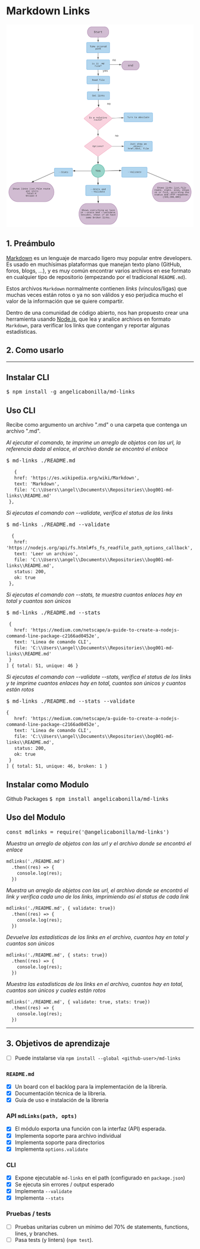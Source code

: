 # Markdown Links

<img src='./src/img/Md-links.svg'>


## 1. Preámbulo

[Markdown](https://es.wikipedia.org/wiki/Markdown) es un lenguaje de marcado
ligero muy popular entre developers. Es usado en muchísimas plataformas que
manejan texto plano (GitHub, foros, blogs, ...), y es muy común
encontrar varios archivos en ese formato en cualquier tipo de repositorio
(empezando por el tradicional `README.md`).

Estos archivos `Markdown` normalmente contienen _links_ (vínculos/ligas) que
muchas veces están rotos o ya no son válidos y eso perjudica mucho el valor de
la información que se quiere compartir.

Dentro de una comunidad de código abierto, nos han propuesto crear una
herramienta usando [Node.js](https://nodejs.org/), que lea y analice archivos
en formato `Markdown`, para verificar los links que contengan y reportar
algunas estadísticas.


## 2. Como usarlo

******************************************

## Instalar CLI

  <kbd>
      $ npm install -g angelicabonilla/md-links
  </kbd>

## Uso CLI
  Recibe como argumento un archivo ".md" o una carpeta que contenga un archivo ".md".

  *Al ejecutar el comando, te imprime un arreglo de objetos con las url, la referencia dada al enlace, el archivo donde se encontró el enlace*

  <kbd>
    $ md-links ./README.md
  </kbd>

 ```
    {
    href: 'https://es.wikipedia.org/wiki/Markdown',
    text: 'Markdown',
    file: 'C:\\Users\\angel\\Documents\\Repositories\\bog001-md-links\\README.md'
  },
  ```

  *Si ejecutas el comando con  --validate, verifica el status de los links*

  <kbd>
    $ md-links ./README.md  --validate
  </kbd>

 ```
   {
    href: 'https://nodejs.org/api/fs.html#fs_fs_readfile_path_options_callback',
    text: 'Leer un archivo',
    file: 'C:\\Users\\angel\\Documents\\Repositories\\bog001-md-links\\README.md',
    status: 200,
    ok: true
  },
   ```
  *Si ejecutas el comando con --stats, te muestra cuantos enlaces hay en total y cuantos son únicos*

  <kbd>
    $ md-links ./README.md --stats
  </kbd>

 ```
  {
    href: 'https://medium.com/netscape/a-guide-to-create-a-nodejs-command-line-package-c2166ad0452e',
    text: 'Linea de comando CLI',
    file: 'C:\\Users\\angel\\Documents\\Repositories\\bog001-md-links\\README.md'
  }
] { total: 51, unique: 46 }
 ```

  *Si ejecutas el comando con --validate --stats, verifica el status de los links y te imprime cuantos enlaces hay en total, cuantos son únicos y cuantos están rotos*

   <kbd>
  $ md-links ./README.md --stats --validate
  </kbd>

 ```
 {
    href: 'https://medium.com/netscape/a-guide-to-create-a-nodejs-command-line-package-c2166ad0452e',
    text: 'Linea de comando CLI',
    file: 'C:\\Users\\angel\\Documents\\Repositories\\bog001-md-links\\README.md',
    status: 200,
    ok: true
  }
] { total: 51, unique: 46, broken: 1 }
 ```

## Instalar como Modulo


Github Packages
  <kbd>
      $ npm install angelicabonilla/md-links
  </kbd>

## Uso del Modulo

  <kbd>
      const mdlinks = require('@angelicabonilla/md-links')
  </kbd>

  *Muestra un arreglo de objetos con las url y  el archivo donde se encontró el enlace*
```
mdlinks('./README.md')
  .then((res) => {
    console.log(res);
  })
```
  *Muestra un arreglo de objetos con las url, el archivo donde se encontró el link y verifica cada uno de los links, imprimiendo así el status de cada link*
```
mdlinks('./README.md', { validate: true})
  .then((res) => {
    console.log(res);
  })
```
  *Devuelve las estadísticas de los links en el archivo, cuantos hay en total y cuantos son únicos*
```
mdlinks('./README.md', { stats: true})
  .then((res) => {
    console.log(res);
  })
```
  *Muestra las estadísticas de los links  en el archivo, cuantos hay en total, cuantos son únicos y cuales están rotos*
```
mdlinks('./README.md', { validate: true, stats: true})
  .then((res) => {
    console.log(res);
  })
```

*****************************************************************
## 3. Objetivos de aprendizaje

* [ ] Puede instalarse via `npm install --global <github-user>/md-links`

### `README.md`

* [x] Un board con el backlog para la implementación de la librería.
* [x] Documentación técnica de la librería.
* [x] Guía de uso e instalación de la librería

### API `mdLinks(path, opts)`

* [x] El módulo exporta una función con la interfaz (API) esperada.
* [x] Implementa soporte para archivo individual
* [x] Implementa soporte para directorios
* [x] Implementa `options.validate`

### CLI

* [x] Expone ejecutable `md-links` en el path (configurado en `package.json`)
* [x] Se ejecuta sin errores / output esperado
* [x] Implementa `--validate`
* [x] Implementa `--stats`

### Pruebas / tests

* [ ] Pruebas unitarias cubren un mínimo del 70% de statements, functions,
  lines, y branches.
* [ ] Pasa tests (y linters) (`npm test`).
